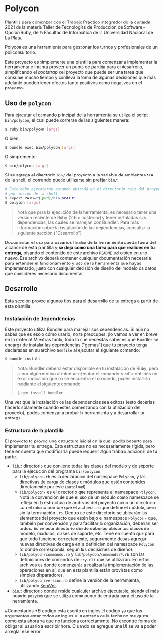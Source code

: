 # Polycon

Plantilla para comenzar con el Trabajo Práctico Integrador de la cursada 2021 de la materia
Taller de Tecnologías de Producción de Software - Opción Ruby, de la Facultad de Informática
de la Universidad Nacional de La Plata.

Polycon es una herramienta para gestionar los turnos y profesionales de un policonsultorio.

Este proyecto es simplemente una plantilla para comenzar a implementar la herramienta e
intenta proveer un punto de partida para el desarrollo, simplificando el _bootstrap_ del
proyecto que puede ser una tarea que consume mucho tiempo y conlleva la toma de algunas
decisiones que más adelante pueden tener efectos tanto positivos como negativos en el
proyecto.

## Uso de `polycon`

Para ejecutar el comando principal de la herramienta se utiliza el script `bin/polycon`,
el cual puede correrse de las siguientes manera:

```bash
$ ruby bin/polycon [args]
```

O bien:

```bash
$ bundle exec bin/polycon [args]
```

O simplemente:

```bash
$ bin/polycon [args]
```

Si se agrega el directorio `bin/` del proyecto a la variable de ambiente `PATH` de la shell,
el comando puede utilizarse sin prefijar `bin/`:

```bash
# Esto debe ejecutarse estando ubicad@ en el directorio raiz del proyecto, una única vez
# por sesión de la shell
$ export PATH="$(pwd)/bin:$PATH"
$ polycon [args]
```

> Notá que para la ejecución de la herramienta, es necesario tener una versión reciente de
> Ruby (2.6 o posterior) y tener instaladas sus dependencias, las cuales se manejan con
> Bundler. Para más información sobre la instalación de las dependencias, consultar la
> siguiente sección ("Desarrollo").

Documentar el uso para usuarios finales de la herramienta queda fuera del alcance de esta
plantilla y **se deja como una tarea para que realices en tu entrega**, pisando el contenido
de este archivo `README.md` o bien en uno nuevo. Ese archivo deberá contener cualquier
documentación necesaria para entender el funcionamiento y uso de la herramienta que hayas
implementado, junto con cualquier decisión de diseño del modelo de datos que consideres
necesario documentar.

## Desarrollo

Esta sección provee algunos tips para el desarrollo de tu entrega a partir de esta
plantilla.

### Instalación de dependencias

Este proyecto utiliza Bundler para manejar sus dependencias. Si aún no sabés qué es eso
o cómo usarlo, no te preocupes: ¡lo vamos a ver en breve en la materia! Mientras tanto,
todo lo que necesitás saber es que Bundler se encarga de instalar las dependencias ("gemas")
que tu proyecto tenga declaradas en su archivo `Gemfile` al ejecutar el siguiente comando:

```bash
$ bundle install
```

> Nota: Bundler debería estar disponible en tu instalación de Ruby, pero si por algún
> motivo al intentar ejecutar el comando `bundle` obtenés un error indicando que no se
> encuentra el comando, podés instalarlo mediante el siguiente comando:
>
> ```bash
> $ gem install bundler
> ```

Una vez que la instalación de las dependencias sea exitosa (esto deberías hacerlo solamente
cuando estés comenzando con la utilización del proyecto), podés comenzar a probar la
herramienta y a desarrollar tu entrega.

### Estructura de la plantilla

El proyecto te provee una estructura inicial en la cual podés basarte para implementar tu
entrega. Esta estructura no es necesariamente rígida, pero tené en cuenta que modificarla
puede requerir algún trabajo adicional de tu parte.

* `lib/`: directorio que contiene todas las clases del modelo y de soporte para la ejecución
  del programa `bin/polycon`.
  * `lib/polycon.rb` es la declaración del namespace `Polycon`, y las directivas de carga
    de clases o módulos que estén contenidos directamente por éste (`autoload`).
  * `lib/polycon/` es el directorio que representa el namespace `Polycon`. Notá la convención
    de que el uso de un módulo como namespace se refleja en la estructura de archivos del
    proyecto como un directorio con el mismo nombre que el archivo `.rb` que define el módulo,
    pero sin la terminación `.rb`. Dentro de este directorio se ubicarán los elementos del
    proyecto que estén bajo el namespace `Polycon` - que, también por convención y para
    facilitar la organización, deberían ser todos. Es en este directorio donde deberías
    ubicar tus clases de modelo, módulos, clases de soporte, etc. Tené en cuenta que para
    que todo funcione correctamente, seguramente debas agregar nuevas directivas de carga en la
    definición del namespace `Polycon` (o dónde corresponda, según tus decisiones de diseño).
  * `lib/polycon/commands.rb` y `lib/polycon/commands/*.rb` son las definiciones de comandos
    de `dry-cli` que se utilizarán. En estos archivos es donde comenzarás a realizar la
    implementación de las operaciones en sí, que en esta plantilla están provistas como
    simples disparadores.
  * `lib/polycon/version.rb` define la versión de la herramienta, utilizando [SemVer](https://semver.org/lang/es/).
* `bin/`: directorio donde reside cualquier archivo ejecutable, siendo el más notorio `polycon`
  que se utiliza como punto de entrada para el uso de la herramienta.
  
#Comentarios
  *El codigo esta escrito en ingles el codigo ya que los argumentos estan todos en ingles
  *La entrada de la fecha no me gusta como esta ahora ya que no funciona correctamente. No encontre forma de obligar al usuario a escribir hora. C  uando se agregue una UI se va a poder arreglar ese error
